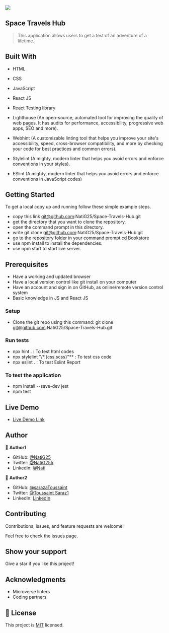![](https://img.shields.io/badge/Microverse-blueviolet)

## Space Travels Hub
> This application allows users to get a test of an adventure of a lifetime.

## Built With

- HTML

- CSS

- JavaScript

- React JS

- React Testing library

- Lighthouse (An open-source, automated tool for improving the quality of web pages. It has audits for performance, accessibility, progressive web apps, SEO and more).

- Webhint (A customizable linting tool that helps you improve your site's accessibility, speed, cross-browser compatibility, and more by checking your code for best practices and common errors).

- Stylelint (A mighty, modern linter that helps you avoid errors and enforce conventions in your styles).

- ESlint (A mighty, modern linter that helps you avoid errors and enforce conventions in JavaScript codes)

## Getting Started

To get a local copy up and running follow these simple example steps.

- copy this link git@github.com:NatiG25/Space-Travels-Hub.git
- get the directory that you want to clone the repository.
- open the command prompt in this directory.
- write git clone git@github.com:NatiG25/Space-Travels-Hub.git
- go to the repository folder in your command prompt cd Bookstore
- use npm install to install the dependencies.
- use npm start to start live server.

## Prerequisites

- Have a working and updated browser
- Have a local version control like git install on your computer
- Have an account and sign in on GitHub, as online/remote version control system
- Basic knowledge in JS and React JS

### Setup

- Clone the git repo using this command: git clone git@github.com:NatiG25/Space-Travels-Hub.git

### Run tests

- npx hint . : To test html codes
- npx stylelint "/*.{css,scss}"** : To test css code
- npx eslint . : To test Eslint Report

### To test the application

- npm install --save-dev jest
- npm test

## Live Demo

- [Live Demo Link](spacehub1.netlify.app)

## Author

👤 **Author1**

- GitHub: [@NatiG25](https://github.com/NatiG25)
- Twitter: [@NatiG255](https://twitter.com/NatiG87702270)
- LinkedIn: [@Nati](https://linkedin.com/in/temesgen-g-gorgis-0910a6229 )

👤 **Author2**

- GitHub: [@sarazaToussaint](https://github.com/sarazaToussaint)
- Twitter: [@Toussaint Saraz1](https://twitter.com/ToussaintSaraz1)
- LinkedIn: [LinkedIn](https://www.linkedin.com/in/toussaint-saraza-841b111ba/) 

## Contributing

Contributions, issues, and feature requests are welcome!

Feel free to check the issues page.

## Show your support

Give a star if you like this project!

## Acknowledgments

- Microverse linters
- Coding partners

## 📝 License

This project is [MIT](./LICENSE) licensed.
